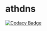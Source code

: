 # athdns
[![Codacy Badge](https://api.codacy.com/project/badge/Grade/e72799f3932f48e89d39392be01507fe)](https://app.codacy.com/app/Athenacle/athdns?utm_source=github.com&utm_medium=referral&utm_content=Athenacle/athdns&utm_campaign=Badge_Grade_Dashboard)